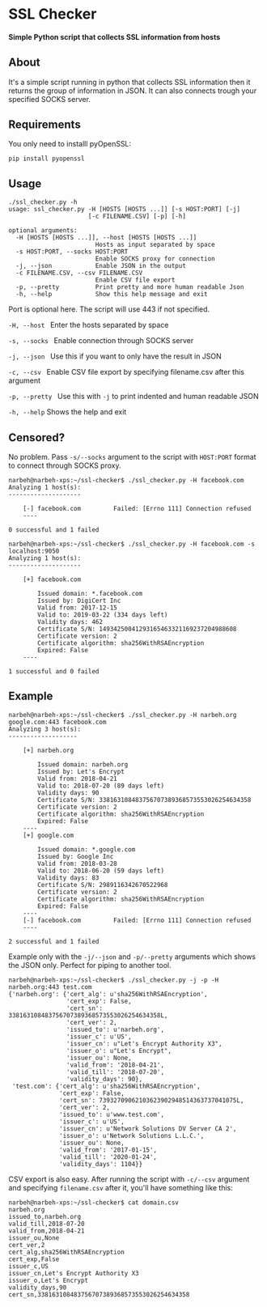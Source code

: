 # SSL Checker
#### Simple Python script that collects SSL information from hosts

## About

It's a simple script running in python that collects SSL information then it returns the group of information in JSON. It can also connects trough your specified SOCKS server. 

## Requirements

You only need to installl pyOpenSSL:

`pip install pyopenssl`

## Usage

```
./ssl_checker.py -h
usage: ssl_checker.py -H [HOSTS [HOSTS ...]] [-s HOST:PORT] [-j]
                      [-c FILENAME.CSV] [-p] [-h]

optional arguments:
  -H [HOSTS [HOSTS ...]], --host [HOSTS [HOSTS ...]]
                        Hosts as input separated by space
  -s HOST:PORT, --socks HOST:PORT
                        Enable SOCKS proxy for connection
  -j, --json            Enable JSON in the output
  -c FILENAME.CSV, --csv FILENAME.CSV
                        Enable CSV file export
  -p, --pretty          Print pretty and more human readable Json
  -h, --help            Show this help message and exit
```



Port is optional here. The script will use 443 if not specified.

`-H, --host ` Enter the hosts separated by space

`-s, --socks ` Enable connection through SOCKS server

`-j, --json ` Use this if you want to only have the result in JSON

`-c, --csv ` Enable CSV file export by specifying filename.csv after this argument

`-p, --pretty ` Use this with `-j` to print indented and human readable JSON

`-h, --help`	Shows the help and exit

## Censored?

No problem. Pass `-s/--socks` argument to the script with `HOST:PORT` format to connect through SOCKS proxy.

```
narbeh@narbeh-xps:~/ssl-checker$ ./ssl_checker.py -H facebook.com
Analyzing 1 host(s):
--------------------

	[-] facebook.com         Failed: [Errno 111] Connection refused
	----

0 successful and 1 failed

narbeh@narbeh-xps:~/ssl-checker$ ./ssl_checker.py -H facebook.com -s localhost:9050
Analyzing 1 host(s):
--------------------

	[+] facebook.com

		Issued domain: *.facebook.com
		Issued by: DigiCert Inc
		Valid from: 2017-12-15
		Valid to: 2019-03-22 (334 days left)
		Validity days: 462
		Certificate S/N: 14934250041293165463321169237204988608
		Certificate version: 2
		Certificate algorithm: sha256WithRSAEncryption
		Expired: False
	----

1 successful and 0 failed

```




## Example

```
narbeh@narbeh-xps:~/ssl-checker$ ./ssl_checker.py -H narbeh.org google.com:443 facebook.com
Analyzing 3 host(s):
-------------------

	[+] narbeh.org

		Issued domain: narbeh.org
		Issued by: Let's Encrypt
		Valid from: 2018-04-21
		Valid to: 2018-07-20 (89 days left)
		Validity days: 90
		Certificate S/N: 338163108483756707389368573553026254634358
		Certificate version: 2
		Certificate algorithm: sha256WithRSAEncryption
		Expired: False
	----
	[+] google.com

		Issued domain: *.google.com
		Issued by: Google Inc
		Valid from: 2018-03-28
		Valid to: 2018-06-20 (59 days left)
		Validity days: 83
		Certificate S/N: 2989116342670522968
		Certificate version: 2
		Certificate algorithm: sha256WithRSAEncryption
		Expired: False
	----
	[-] facebook.com         Failed: [Errno 111] Connection refused
	----

2 successful and 1 failed
```


Example only with the `-j/--json` and `-p/--pretty` arguments which shows the JSON only. Perfect for piping to another tool.

```
narbeh@narbeh-xps:~/ssl-checker$ ./ssl_checker.py -j -p -H  narbeh.org:443 test.com
{'narbeh.org': {'cert_alg': u'sha256WithRSAEncryption',
                'cert_exp': False,
                'cert_sn': 338163108483756707389368573553026254634358L,
                'cert_ver': 2,
                'issued_to': u'narbeh.org',
                'issuer_c': u'US',
                'issuer_cn': u"Let's Encrypt Authority X3",
                'issuer_o': u"Let's Encrypt",
                'issuer_ou': None,
                'valid_from': '2018-04-21',
                'valid_till': '2018-07-20',
                'validity_days': 90},
 'test.com': {'cert_alg': u'sha256WithRSAEncryption',
              'cert_exp': False,
              'cert_sn': 73932709062103623902948514363737041075L,
              'cert_ver': 2,
              'issued_to': u'www.test.com',
              'issuer_c': u'US',
              'issuer_cn': u'Network Solutions DV Server CA 2',
              'issuer_o': u'Network Solutions L.L.C.',
              'issuer_ou': None,
              'valid_from': '2017-01-15',
              'valid_till': '2020-01-24',
              'validity_days': 1104}}
```



CSV export is also easy. After running the script with `-c/--csv` argument and specifying `filename.csv` after it, you'll have something like this:

```
narbeh@narbeh-xps:~/ssl-checker$ cat domain.csv 
narbeh.org
issued_to,narbeh.org
valid_till,2018-07-20
valid_from,2018-04-21
issuer_ou,None
cert_ver,2
cert_alg,sha256WithRSAEncryption
cert_exp,False
issuer_c,US
issuer_cn,Let's Encrypt Authority X3
issuer_o,Let's Encrypt
validity_days,90
cert_sn,338163108483756707389368573553026254634358

```



